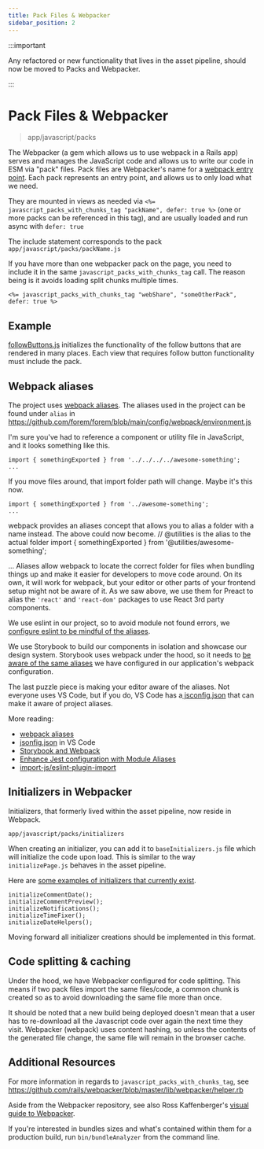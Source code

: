 ```yaml
---
title: Pack Files & Webpacker
sidebar_position: 2
---
```


:::important

Any refactored or new functionality that lives in the asset pipeline, should now be moved to Packs and Webpacker.

:::

# Pack Files & Webpacker

> app/javascript/packs

The Webpacker (a gem which allows us to use webpack in a Rails app) serves and manages the JavaScript code and allows us to write our code in ESM via "pack" files. Pack files are Webpacker's name for a [webpack entry point](https://webpack.js.org/concepts/entry-points/). Each pack represents an entry point, and allows us to only load what we need.

They are mounted in views as needed via `<%= javascript_packs_with_chunks_tag "packName", defer: true %>` (one or more packs can be referenced in this tag), and are usually loaded and run async with `defer: true`

The include statement corresponds to the pack `app/javascript/packs/packName.js`

If you have more than one webpacker pack on the page, you need to include it in
the same `javascript_packs_with_chunks_tag` call. The reason being is it avoids
loading split chunks multiple times.

```erb
<%= javascript_packs_with_chunks_tag "webShare", "someOtherPack", defer: true %>
```

## Example

[followButtons.js](https://github.com/forem/forem/blob/d14db7534934319a343f786c21291f4d916507c1/app/views/articles/show.html.erb#L241-L242) initializes the functionality of the follow buttons that are rendered in many places. Each view that requires follow button functionality must include the pack.


## Webpack aliases

The project uses
[webpack aliases](https://webpack.js.org/configuration/resolve/#resolvealias).
The aliases used in the project can be found under `alias` in
https://github.com/forem/forem/blob/main/config/webpack/environment.js

I'm sure you've had to reference a component or utility file in JavaScript, and it looks something like this.

```
import { somethingExported } from '../../../../awesome-something';
...
```

If you move files around, that import folder path will change. Maybe it's this now.

```
import { somethingExported } from '../awesome-something';
...
```

webpack provides an aliases concept that allows you to alias a folder with a name instead. The above could now become.
// @utilities is the alias to the actual folder
import { somethingExported } from '@utilities/awesome-something';

...
Aliases allow webpack to locate the correct folder for files when bundling things up and make it easier for developers to move code around. On its own, it will work for webpack, but your editor or other parts of your frontend setup might not be aware of it. As we saw above, we use them for Preact to alias the `'react'` and `'react-dom'` packages to use React 3rd party components.

We use eslint in our project, so to avoid module not found errors, we [configure eslint to be mindful of the aliases](https://github.com/forem/forem/blob/0024fe40d6ade998a216216b00f157fa7f49e1c0/app/javascript/.eslintrc.js#L23-L37).

We use Storybook to build our components in isolation and showcase our design system. Storybook uses webpack under the hood, so it needs to [be aware of the same aliases](https://github.com/forem/forem/blob/0024fe40d6ade998a216216b00f157fa7f49e1c0/app/javascript/.storybook/main.js#L76-L79) we have configured in our application's webpack configuration.

The last puzzle piece is making your editor aware of the aliases. Not everyone uses VS Code, but if you do, VS Code has a[ jsconfig.json](https://github.com/forem/forem/blob/0024fe40d6ade998a216216b00f157fa7f49e1c0/jsconfig.json#L5-L9) that can make it aware of project aliases.

More reading:

- [webpack aliases](https://webpack.js.org/configuration/resolve/#resolvealias)
- [jsonfig.json](https://code.visualstudio.com/docs/languages/jsconfig) in VS Code
- [Storybook and Webpack](https://storybook.js.org/docs/react/configure/webpack)
- [Enhance Jest configuration with Module Aliases](https://alexjover.com/blog/enhance-jest-configuration-with-module-aliases/)
- [import-js/eslint-plugin-import](https://github.com/import-js/eslint-plugin-import/tree/main/resolvers/webpack)


## Initializers in Webpacker

Initializers, that formerly lived within the asset pipeline, now reside in Webpack. 

```
app/javascript/packs/initializers
```

When creating an initializer, you can add it to  `baseInitializers.js` file which will initialize the code upon load. This is  similar to the way `initializePage.js` behaves in the asset pipeline.

Here are [some examples of initializers that currently exist](https://github.com/forem/forem/blob/main/app/javascript/packs/baseInitializers.js#L11-L15). 
```
initializeCommentDate();
initializeCommentPreview();
initializeNotifications();
initializeTimeFixer();
initializeDateHelpers();

```

Moving forward all initializer creations should be implemented in this format.

## Code splitting & caching

Under the hood, we have Webpacker configured for code splitting. This means if two pack files import the same files/code, a common chunk is created so as to avoid downloading the same file more than once.

It should be noted that a new build being deployed doesn't mean that a user has to re-download all the Javascript code over again the next time they visit. Webpacker (webpack) uses content hashing, so unless the contents of the generated file change, the same file will remain in the browser cache.

## Additional Resources

For more information in regards to `javascript_packs_with_chunks_tag`, see
https://github.com/rails/webpacker/blob/master/lib/webpacker/helper.rb

Aside from the Webpacker repository, see also Ross Kaffenberger's
[visual guide to Webpacker](https://rossta.net/blog/visual-guide-to-webpacker.html).

If you're interested in bundles sizes and what's contained within them for a
production build, run `bin/bundleAnalyzer` from the command line.